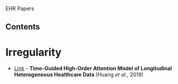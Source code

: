 EHR Papers

## Contents

# Irregularity

* [Link](https://arxiv.org/pdf/1912.00773.pdf, "paper link") - **Time-Guided High-Order Attention Model of Longitudinal Heterogeneous Healthcare Data** (Huang *et al*., 2019)
